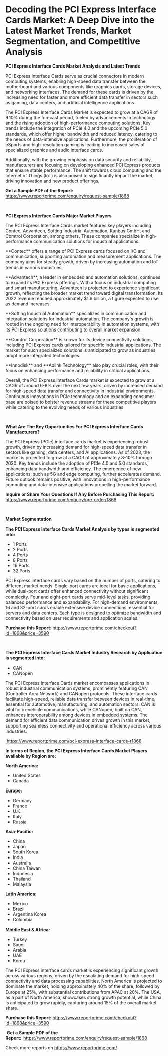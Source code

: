<p><h1>Decoding the PCI Express Interface Cards Market: A Deep Dive into the Latest Market Trends, Market Segmentation, and Competitive Analysis</h1></p><p><strong>PCI Express Interface Cards Market Analysis and Latest Trends</strong></p>
<p><p>PCI Express Interface Cards serve as crucial connectors in modern computing systems, enabling high-speed data transfer between the motherboard and various components like graphics cards, storage devices, and networking interfaces. The demand for these cards is driven by the increasing need for faster and more efficient data transfer in sectors such as gaming, data centers, and artificial intelligence applications. </p><p>The PCI Express Interface Cards Market is expected to grow at a CAGR of 9.10% during the forecast period, fueled by advancements in technology and the rising adoption of high-performance computing solutions. Key trends include the integration of PCIe 4.0 and the upcoming PCIe 5.0 standards, which offer higher bandwidth and reduced latency, catering to the needs of data-intensive applications. Furthermore, the proliferation of eSports and high-resolution gaming is leading to increased sales of specialized graphics and audio interface cards. </p><p>Additionally, with the growing emphasis on data security and reliability, manufacturers are focusing on developing enhanced PCI Express products that ensure stable performance. The shift towards cloud computing and the Internet of Things (IoT) is also poised to significantly impact the market, driving innovation and new product offerings.</p></p>
<p><strong>Get a Sample PDF of the Report:&nbsp;</strong> <a href="https://www.reportprime.com/enquiry/request-sample/1868?utm_campaign=3212&utm_medium=2&utm_source=Github&utm_content=ia&utm_term=18032025&utm_id=pci-express-interface-cards">https://www.reportprime.com/enquiry/request-sample/1868</a></p>
<p>&nbsp;</p>
<p><strong>PCI Express Interface Cards Major Market Players</strong></p>
<p><p>The PCI Express Interface Cards market features key players including Contec, Advantech, Softing Industrial Automation, Kunbus GmbH, and Comtrol Corporation, among others. These companies specialize in high-performance communication solutions for industrial applications.</p><p>**Contec** offers a range of PCI Express cards focused on I/O and communication, supporting automation and measurement applications. The company aims for steady growth, driven by increasing automation and IoT trends in various industries.</p><p>**Advantech**, a leader in embedded and automation solutions, continues to expand its PCI Express offerings. With a focus on industrial computing and smart manufacturing, Advantech is projected to experience significant growth, reflecting the broader market trend toward digital transformation. Its 2022 revenue reached approximately $1.6 billion, a figure expected to rise as demand increases.</p><p>**Softing Industrial Automation** specializes in communication and integration solutions for industrial automation. The company's growth is rooted in the ongoing need for interoperability in automation systems, with its PCI Express solutions contributing to overall market expansion.</p><p>**Comtrol Corporation** is known for its device connectivity solutions, including PCI Express cards tailored for specific industrial applications. The market for such specialized solutions is anticipated to grow as industries adopt more integrated technologies. </p><p>**Innodisk** and **Adlink Technology** also play crucial roles, with their focus on enhancing performance and reliability in critical applications.</p><p>Overall, the PCI Express Interface Cards market is expected to grow at a CAGR of around 6-8% over the next few years, driven by increased demand for high-speed data transfer and connectivity in industrial environments. Continuous innovations in PCIe technology and an expanding consumer base are poised to bolster revenue streams for these competitive players while catering to the evolving needs of various industries.</p></p>
<p>&nbsp;</p>
<p><strong>What Are The Key Opportunities For PCI Express Interface Cards Manufacturers?</strong></p>
<p><p>The PCI Express (PCIe) interface cards market is experiencing robust growth, driven by increasing demand for high-speed data transfer in sectors like gaming, data centers, and AI applications. As of 2023, the market is projected to grow at a CAGR of approximately 8-10% through 2030. Key trends include the adoption of PCIe 4.0 and 5.0 standards, enhancing data bandwidth and efficiency. The emergence of new applications, such as 5G and edge computing, further accelerates demand. Future outlook remains positive, with innovations in high-performance computing and data-intensive applications propelling the market forward.</p></p>
<p><strong>Inquire or Share Your Questions If Any Before Purchasing This Report:</strong> <a href="https://www.reportprime.com/enquiry/pre-order/1868?utm_campaign=3212&utm_medium=2&utm_source=Github&utm_content=ia&utm_term=18032025&utm_id=pci-express-interface-cards">https://www.reportprime.com/enquiry/pre-order/1868</a></p>
<p>&nbsp;</p>
<p><strong>Market Segmentation</strong></p>
<p><strong>The PCI Express Interface Cards Market Analysis by types is segmented into:</strong></p>
<p><ul><li>1 Ports</li><li>2 Ports</li><li>4 Ports</li><li>8 Ports</li><li>16 Ports</li><li>32 Ports</li></ul></p>
<p><p>PCI Express interface cards vary based on the number of ports, catering to different market needs. Single-port cards are ideal for basic applications, while dual-port cards offer enhanced connectivity without significant complexity. Four and eight-port cards serve mid-level tasks, providing balanced performance and expandability. For high-demand environments, 16 and 32-port cards enable extensive device connections, essential for servers and data centers. Each type is designed to optimize bandwidth and connectivity based on user requirements and application scales.</p></p>
<p><strong>Purchase this Report:&nbsp;</strong><a href="https://www.reportprime.com/checkout?id=1868&price=3590&utm_campaign=3212&utm_medium=2&utm_source=Github&utm_content=ia&utm_term=18032025&utm_id=pci-express-interface-cards">https://www.reportprime.com/checkout?id=1868&price=3590</a></p>
<p>&nbsp;</p>
<p><strong>The PCI Express Interface Cards Market Industry Research by Application is segmented into:</strong></p>
<p><ul><li>CAN</li><li>CANopen</li></ul></p>
<p><p>The PCI Express Interface Cards market encompasses applications in robust industrial communication systems, prominently featuring CAN (Controller Area Network) and CANopen protocols. These interface cards facilitate high-speed, reliable data transfer between devices in real-time, essential for automotive, manufacturing, and automation sectors. CAN is vital for in-vehicle communications, while CANopen, built on CAN, enhances interoperability among devices in embedded systems. The demand for efficient data communication drives growth in this market, supporting seamless connectivity and operational efficiency across various industries.</p></p>
<p><a href="https://www.reportprime.com/pci-express-interface-cards-r1868?utm_campaign=3212&utm_medium=2&utm_source=Github&utm_content=ia&utm_term=18032025&utm_id=pci-express-interface-cards">&nbsp;https://www.reportprime.com/pci-express-interface-cards-r1868</a></p>
<p><strong>In terms of Region, the PCI Express Interface Cards Market Players available by Region are:</strong></p>
<p>
    <p> <strong> North America: </strong>
        <ul>
            <li>United States</li>
            <li>Canada</li>
        </ul>
        </p> 
    <p> <strong> Europe: </strong>
        <ul>
            <li>Germany</li>
            <li>France</li>
            <li>U.K.</li>
            <li>Italy</li>
            <li>Russia</li>
        </ul>
        </p> 
    <p> <strong> Asia-Pacific: </strong>
        <ul>
            <li>China</li>
            <li>Japan</li>
            <li>South Korea</li>
            <li>India</li>
            <li>Australia</li>
            <li>China Taiwan</li>
            <li>Indonesia</li>
            <li>Thailand</li>
            <li>Malaysia</li>
        </ul>
        </p> 
    <p> <strong> Latin America: </strong>
        <ul>
            <li>Mexico</li>
            <li>Brazil</li>
            <li>Argentina Korea</li>
            <li>Colombia</li>
        </ul>
        </p> 
    <p> <strong> Middle East & Africa: </strong>
        <ul>
            <li>Turkey</li>
            <li>Saudi</li>
            <li>Arabia</li>
            <li>UAE</li>
            <li>Korea</li>
        </ul>
    </p>
    </p>
<p><p>The PCI Express interface cards market is experiencing significant growth across various regions, driven by the escalating demand for high-speed connectivity and data processing capabilities. North America is projected to dominate the market, holding approximately 40% of the share, followed by Europe at 25%, with substantial contributions from APAC at 20%. The USA, as a part of North America, showcases strong growth potential, while China is anticipated to grow rapidly, capturing around 15% of the overall market share.</p></p>
<p><strong>Purchase this Report: </strong><a href="https://www.reportprime.com/checkout?id=1868&price=3590&utm_campaign=3212&utm_medium=2&utm_source=Github&utm_content=ia&utm_term=18032025&utm_id=pci-express-interface-cards">https://www.reportprime.com/checkout?id=1868&price=3590</a></p>
<p>&nbsp;<strong>Get a Sample PDF of the Report:&nbsp;&nbsp;</strong><a href="https://www.reportprime.com/enquiry/request-sample/1868?utm_campaign=3212&utm_medium=2&utm_source=Github&utm_content=ia&utm_term=18032025&utm_id=pci-express-interface-cards">https://www.reportprime.com/enquiry/request-sample/1868</a></p>
<p><strong></strong></p>
<p>Check more reports on <a href="https://www.reportprime.com/?utm_campaign=3212&utm_medium=2&utm_source=Github&utm_content=ia&utm_term=18032025&utm_id=pci-express-interface-cards">https://www.reportprime.com/</a></p>